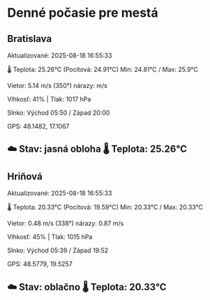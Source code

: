 ﻿# Denné počasie pre mestá

## Bratislava
Aktualizované: 2025-08-18 16:55:33

🌡️ Teplota: 25.26°C 
(Pocitová: 24.91°C)
Min: 24.81°C / Max: 25.9°C

Vietor: 5.14 m/s    (350°) 
nárazy:  m/s

Vlhkosť: 41% | Tlak: 1017 hPa

Slnko: Východ 05:50 / Západ 20:00

GPS: 48.1482, 17.1067

☁️ Stav: jasná obloha        🌡️ Teplota: 25.26°C
---

## Hriňová
Aktualizované: 2025-08-18 16:55:33

🌡️ Teplota: 20.33°C 
(Pocitová: 19.59°C)
Min: 20.33°C / Max: 20.33°C

Vietor: 0.48 m/s (338°)
nárazy: 0.87 m/s

Vlhkosť: 45% | Tlak: 1015 hPa

Slnko: Východ 05:39 / Západ 19:52

GPS: 48.5779, 19.5257

☁️ Stav: oblačno        🌡️ Teplota: 20.33°C
---
